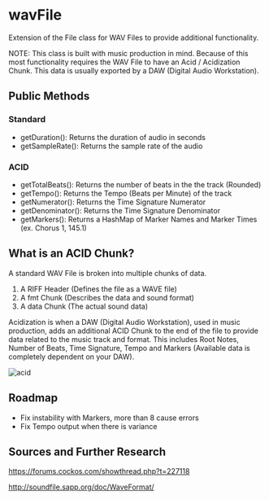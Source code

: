 # wavFile
Extension of the File class for WAV Files to provide additional functionality.

NOTE: This class is built with music production in mind. Because of this most functionality requires the WAV File to have an Acid / Acidization Chunk.
This data is usually exported by a DAW (Digital Audio Workstation).

## Public Methods
### Standard
- getDuration(): Returns the duration of audio in seconds
- getSampleRate(): Returns the sample rate of the audio
### ACID
- getTotalBeats(): Returns the number of beats in the the track (Rounded)
- getTempo(): Returns the Tempo (Beats per Minute) of the track
- getNumerator(): Returns the Time Signature Numerator
- getDenominator(): Returns the Time Signature Denominator
- getMarkers(): Returns a HashMap of Marker Names and Marker Times (ex. Chorus 1, 145.1)

## What is an ACID Chunk?
A standard WAV File is broken into multiple chunks of data. 
1. A RIFF Header (Defines the file as a WAVE file)
2. A fmt Chunk (Describes the data and sound format)
3. A data Chunk (The actual sound data)

Acidization is when a DAW (Digital Audio Workstation), used in music production, adds an additional ACID Chunk to the end of the file to provide data related to the music track and format.
This includes Root Notes, Number of Beats, Time Signature, Tempo and Markers (Available data is completely dependent on your DAW).

![acid](https://github.com/aabalke33/wavFile/assets/22086435/ff0207ac-bf4b-467c-bfc7-c10cddf15adf)

## Roadmap
- Fix instability with Markers, more than 8 cause errors
- Fix Tempo output when there is variance

## Sources and Further Research
https://forums.cockos.com/showthread.php?t=227118

http://soundfile.sapp.org/doc/WaveFormat/
